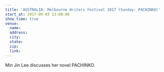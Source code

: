 ```yaml
---
title: 'AUSTRALIA: Melbourne Writers Festival 2017 (Sunday: PACHINKO)'
start_at: 2017-09-03 13:00:00
show_time: true
venue:
  name:
  address:
  city:
  state:
  zip:
  link:
---
```



Min Jin Lee discusses her novel PACHINKO.